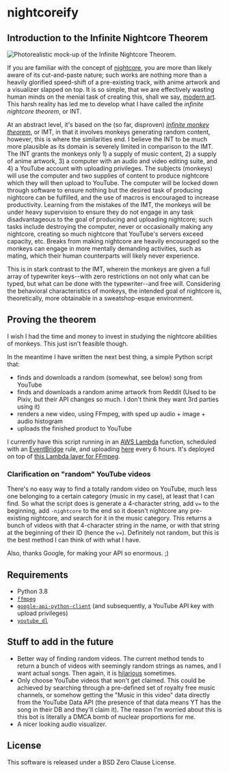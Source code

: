 # nightcoreify

## Introduction to the Infinite Nightcore Theorem

![Photorealistic mock-up of the Infinite Nightcore Theorem.](https://i.imgur.com/NeDxKfV.png)

If you are familiar with the concept of [nightcore](https://en.wikipedia.org/wiki/Nightcore), you are more than likely aware of its cut-and-paste nature; such works are nothing more than a heavily glorified speed-shift of a pre-existing track, with anime artwork and a visualizer slapped on top. It is so simple, that we are effectively wasting human minds on the menial task of creating this, shall we say, [modern art](https://en.wikipedia.org/wiki/Comedian_(artwork)). This harsh reality has led me to develop what I have called the _infinite nightcore theorem_, or INT.

At an abstract level, it's based on the (so far, disproven) _[infinite monkey theorem](https://en.wikipedia.org/wiki/Infinite_monkey_theorem)_, or IMT, in that it involves monkeys generating random content, however, this is where the similarities end. I believe the INT to be much more plausible as its domain is severely limited in comparison to the IMT. The INT grants the monkeys only 1) a supply of music content, 2) a supply of anime artwork, 3) a computer with an audio and video editing suite, and 4) a YouTube account with uploading privileges. The subjects (monkeys) will use the computer and two supplies of content to produce nightcore which they will then upload to YouTube. The computer will be locked down through software to ensure nothing but the desired task of producing nightcore can be fulfilled, and the use of macros is encouraged to increase productivity. Learning from the mistakes of the IMT, the monkeys will be under heavy supervision to ensure they do not engage in any task disadvantageous to the goal of producing and uploading nightcore; such tasks include destroying the computer, never or occasionally making any nightcore, creating so much nightcore that YouTube's servers exceed capacity, etc. Breaks from making nightcore are heavily encouraged so the monkeys can engage in more mentally demanding activities, such as mating, which their human counterparts will likely never experience.

This is in stark contrast to the IMT, wherein the monkeys are given a full array of typewriter keys--with zero restrictions on not only what can be typed, but what can be done with the typewriter--and free will. Considering the behavioral characteristics of monkeys, the intended goal of nightcore is, theoretically, more obtainable in a sweatshop-esque environment.

## Proving the theorem

I wish I had the time and money to invest in studying the nightcore abilities of monkeys. This just isn't feasible though.

In the meantime I have written the next best thing, a simple Python script that:

- finds and downloads a random (somewhat, see below) song from YouTube
- finds and downloads a random anime artwork from Reddit (Used to be Pixiv, but their API changes so much. I don't think they want 3rd parties using it)
- renders a new video, using FFmpeg, with sped up audio + image + audio histogram
- uploads the finished product to YouTube

I currently have this script running in an [AWS Lambda](https://aws.amazon.com/lambda/) function, scheduled with an [EventBridge](https://aws.amazon.com/eventbridge/) rule, and uploading [here](https://youtube.com/c/nightcoreify) every 6 hours. It's deployed on top of [this Lambda layer for FFmpeg](https://github.com/serverlesspub/ffmpeg-aws-lambda-layer).

### Clarification on "random" YouTube videos

There's no easy way to find a totally random video on YouTube, much less one belonging to a certain category (music in my case), at least that I can find. So what the script does is generate a 4-character string, add `v=` to the beginning, add `-nightcore` to the end so it doesn't nightcore any pre-existing nightcore, and search for it in the music category. This returns a bunch of videos with that 4-character string in the name, or with that string at the beginning of their ID (hence the `v=`). Definitely not random, but this is the best method I can think of with what I have.

Also, thanks Google, for making your API so enormous. ;)

## Requirements
- Python 3.8
- [`ffmpeg`](https://ffmpeg.org)
- [`google-api-python-client`](https://github.com/googleapis/google-api-python-client) (and subsequently, a YouTube API key with upload privileges)
- [`youtube_dl`](https://github.com/ytdl-org/youtube-dl)

## Stuff to add in the future

- Better way of finding random videos. The current method tends to return a bunch of videos with seemingly random strings as names, and I want actual songs. Then again, it is [hilarious](https://youtu.be/JgRokRCLVjE) sometimes.
- Only choose YouTube videos that won't get claimed. This could be achieved by searching through a pre-defined set of royalty free music channels, or somehow getting the "Music in this video" data directly from the YouTube Data API (the presence of that data means YT has the song in their DB and they'll claim it). The reason I'm worried about this is this bot is literally a DMCA bomb of nuclear proportions for me.
- A nicer looking audio visualizer.

## License

This software is released under a BSD Zero Clause License.